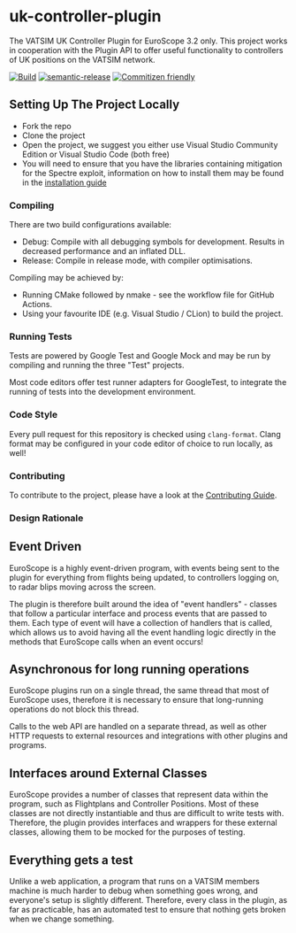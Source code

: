 # uk-controller-plugin

The VATSIM UK Controller Plugin for EuroScope 3.2 only. This project works in cooperation with
the Plugin API to offer useful functionality to controllers of UK positions on the VATSIM network.

[![Build](https://github.com/VATSIM-UK/uk-controller-plugin/workflows/Build/badge.svg)](https://github.com/VATSIM-UK/uk-controller-plugin/actions)
[![semantic-release](https://img.shields.io/badge/%20%20%F0%9F%93%A6%F0%9F%9A%80-semantic--release-e10079.svg)](https://github.com/semantic-release/semantic-release)
[![Commitizen friendly](https://img.shields.io/badge/commitizen-friendly-brightgreen.svg)](http://commitizen.github.io/cz-cli/)

## Setting Up The Project Locally

- Fork the repo
- Clone the project
- Open the project, we suggest you either use Visual Studio Community Edition or Visual Studio Code (both free)
- You will need to ensure that you have the libraries containing mitigation for the Spectre exploit, information on how to install them may be found in the [installation guide](https://docs.microsoft.com/en-us/cpp/build/reference/qspectre?view=vs-2017)

### Compiling

There are two build configurations available:

- Debug: Compile with all debugging symbols for development. Results in decreased performance and an inflated DLL.
- Release: Compile in release mode, with compiler optimisations.

Compiling may be achieved by:

- Running CMake followed by nmake - see the workflow file for GitHub Actions.
- Using your favourite IDE (e.g. Visual Studio / CLion) to build the project.

### Running Tests

Tests are powered by Google Test and Google Mock and may be run by compiling and running the three "Test" projects.

Most code editors offer test runner adapters for GoogleTest, to integrate the running of tests
into the development environment.

### Code Style

Every pull request for this repository is checked using `clang-format`. Clang format may be configured in your code editor of choice to run locally, as well!

### Contributing

To contribute to the project, please have a look at the [Contributing Guide](CONTRIBUTING.md).

### Design Rationale

## Event Driven

EuroScope is a highly event-driven program, with events being sent to the plugin for everything from flights being updated, to controllers logging on, to radar blips moving across the screen.

The plugin is therefore built around the idea of "event handlers" - classes that follow a particular interface and process events that are passed to them. Each type of event will have a collection of handlers that is called, which allows us to avoid having all the event handling logic directly in the methods that EuroScope calls when an event occurs!

## Asynchronous for long running operations

EuroScope plugins run on a single thread, the same thread that most of EuroScope uses, therefore it is necessary to ensure that long-running operations do not block this thread.

Calls to the web API are handled on a separate thread, as well as other HTTP requests to external resources and integrations with other plugins and programs.

## Interfaces around External Classes

EuroScope provides a number of classes that represent data within the program, such as Flightplans and Controller Positions. Most of these classes are not directly instantiable and thus are difficult to write tests with. Therefore, the plugin provides interfaces and wrappers for these external classes, allowing them to be mocked for the purposes of testing.

## Everything gets a test

Unlike a web application, a program that runs on a VATSIM members machine is much harder to debug when something goes wrong, and everyone's setup is slightly different. Therefore, every class in the plugin, as far as practicable, has an automated test to ensure that nothing gets broken when we change something.
